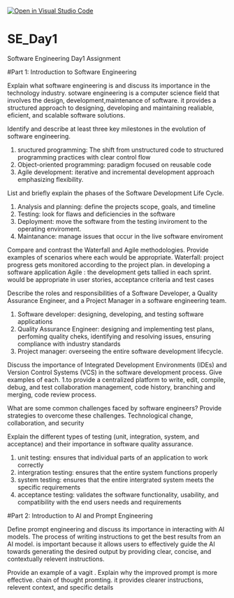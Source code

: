 [![Open in Visual Studio Code](https://classroom.github.com/assets/open-in-vscode-2e0aaae1b6195c2367325f4f02e2d04e9abb55f0b24a779b69b11b9e10269abc.svg)](https://classroom.github.com/online_ide?assignment_repo_id=18386380&assignment_repo_type=AssignmentRepo)
# SE_Day1
Software Engineering Day1 Assignment

#Part 1: Introduction to Software Engineering

Explain what software engineering is and discuss its importance in the technology industry.
sotware engineering is a computer science field that involves the design, development,maintenance of software.
it provides a structured approach to designing, developing and maintaining realiable, eficient, and scalable software solutions.


Identify and describe at least three key milestones in the evolution of software engineering.
1. sructured programming: The shift from unstructured code to structured programming practices with clear control flow
2. Object-oriented programming: paradigm focused on reusable code
3. Agile development: iterative and incremental development approach emphasizing flexibility.


List and briefly explain the phases of the Software Development Life Cycle.
1. Analysis and planning: define the projects scope, goals, and timeline
2. Testing: look for flaws and deficiencies in the software
3. Deployment: move the software from the testing inviroment to the operating enviroment.
4. Maintanance: manage issues that occur in the live software enviroment


Compare and contrast the Waterfall and Agile methodologies. Provide examples of scenarios where each would be appropriate.
Waterfall: project progress gets monitored according to the project plan. in developing a software application
Agile    : the development gets tallied in each sprint. would be appropriate in user stories, acceptance criteria and test cases


Describe the roles and responsibilities of a Software Developer, a Quality Assurance Engineer, and a Project Manager in a software engineering team.
1. Software developer: designing, developing, and testing software applications
2. Quality Assurance Engineer: designing and implementing test plans, perfoming quality cheks, identifying and resolving issues, ensuring compliance with industry standards
3. Project manager: overseeing the entire software development lifecycle. 
   

Discuss the importance of Integrated Development Environments (IDEs) and Version Control Systems (VCS) in the software development process. Give examples of each.
1.to provide a centralized platform to write, edit, compile, debug, and test
collaboration management, code history, branching and merging, code review process.


What are some common challenges faced by software engineers? Provide strategies to overcome these challenges.
Technological change, collaboration, and security


Explain the different types of testing (unit, integration, system, and acceptance) and their importance in software quality assurance.
1. unit testing: ensures that individual parts of an application to work correctly
2. intergration testing: ensures that the entire system functions properly
3. system testing: ensures that the entire intergrated system meets the specific requirements
4. acceptance testing: validates the software functionality, usability, and compatibility with the end users needs and requirements 


#Part 2: Introduction to AI and Prompt Engineering


Define prompt engineering and discuss its importance in interacting with AI models.
The process of writing instructions to get the best results from an AI model.
is important because it allows users to effectively guide the AI towards generating the desired output by providing clear, concise, and contextually relevent instructions.


Provide an example of a vagit . Explain why the improved prompt is more effective.
chain of thought promting. it provides clearer instructions, relevent context, and specific details

